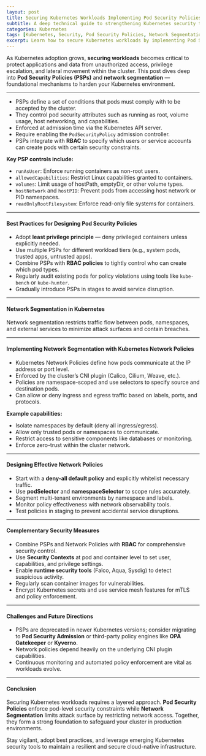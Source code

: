 ```yaml
---
layout: post
title: Securing Kubernetes Workloads Implementing Pod Security Policies and Network Segmentation
subtitle: A deep technical guide to strengthening Kubernetes security through Pod Security Policies and effective network segmentation strategies
categories: Kubernetes
tags: [Kubernetes, Security, Pod Security Policies, Network Segmentation, RBAC, CNI, Cluster Security, DevOps, Cloud Native]
excerpt: Learn how to secure Kubernetes workloads by implementing Pod Security Policies and network segmentation. This guide covers best practices, configuration details, and real-world strategies to protect your cluster.
---
```

As Kubernetes adoption grows, **securing workloads** becomes critical to protect applications and data from unauthorized access, privilege escalation, and lateral movement within the cluster. This post dives deep into **Pod Security Policies (PSPs)** and **network segmentation** — foundational mechanisms to harden your Kubernetes environment.

---
- PSPs define a set of conditions that pods must comply with to be accepted by the cluster.
- They control pod security attributes such as running as root, volume usage, host networking, and capabilities.
- Enforced at admission time via the Kubernetes API server.
- Require enabling the `PodSecurityPolicy` admission controller.
- PSPs integrate with **RBAC** to specify which users or service accounts can create pods with certain security constraints.

**Key PSP controls include:**

- `runAsUser`: Enforce running containers as non-root users.
- `allowedCapabilities`: Restrict Linux capabilities granted to containers.
- `volumes`: Limit usage of hostPath, emptyDir, or other volume types.
- `hostNetwork` and `hostPID`: Prevent pods from accessing host network or PID namespaces.
- `readOnlyRootFilesystem`: Enforce read-only file systems for containers.

---

#### Best Practices for Designing Pod Security Policies

- Adopt **least privilege principle** — deny privileged containers unless explicitly needed.
- Use multiple PSPs for different workload tiers (e.g., system pods, trusted apps, untrusted apps).
- Combine PSPs with **RBAC policies** to tightly control who can create which pod types.
- Regularly audit existing pods for policy violations using tools like `kube-bench` or `kube-hunter`.
- Gradually introduce PSPs in stages to avoid service disruption.

---

#### Network Segmentation in Kubernetes

Network segmentation restricts traffic flow between pods, namespaces, and external services to minimize attack surfaces and contain breaches.

---

#### Implementing Network Segmentation with Kubernetes Network Policies

- Kubernetes Network Policies define how pods communicate at the IP address or port level.
- Enforced by the cluster’s CNI plugin (Calico, Cilium, Weave, etc.).
- Policies are namespace-scoped and use selectors to specify source and destination pods.
- Can allow or deny ingress and egress traffic based on labels, ports, and protocols.

**Example capabilities:**

- Isolate namespaces by default (deny all ingress/egress).
- Allow only trusted pods or namespaces to communicate.
- Restrict access to sensitive components like databases or monitoring.
- Enforce zero-trust within the cluster network.

---

#### Designing Effective Network Policies

- Start with a **deny-all default policy** and explicitly whitelist necessary traffic.
- Use **podSelector** and **namespaceSelector** to scope rules accurately.
- Segment multi-tenant environments by namespace and labels.
- Monitor policy effectiveness with network observability tools.
- Test policies in staging to prevent accidental service disruptions.

---

#### Complementary Security Measures

- Combine PSPs and Network Policies with **RBAC** for comprehensive security control.
- Use **Security Contexts** at pod and container level to set user, capabilities, and privilege settings.
- Enable **runtime security tools** (Falco, Aqua, Sysdig) to detect suspicious activity.
- Regularly scan container images for vulnerabilities.
- Encrypt Kubernetes secrets and use service mesh features for mTLS and policy enforcement.

---

#### Challenges and Future Directions

- PSPs are deprecated in newer Kubernetes versions; consider migrating to **Pod Security Admission** or third-party policy engines like **OPA Gatekeeper** or **Kyverno**.
- Network policies depend heavily on the underlying CNI plugin capabilities.
- Continuous monitoring and automated policy enforcement are vital as workloads evolve.

---

#### Conclusion

Securing Kubernetes workloads requires a layered approach. **Pod Security Policies** enforce pod-level security constraints while **Network Segmentation** limits attack surface by restricting network access. Together, they form a strong foundation to safeguard your cluster in production environments.

Stay vigilant, adopt best practices, and leverage emerging Kubernetes security tools to maintain a resilient and secure cloud-native infrastructure.

